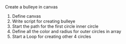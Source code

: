 Create a bulleye in canvas

1. Define canvas
2. Write script for creating bulleye
3. Start the path for the first circle inner circle
4. Define all the color and radius for outer circles in array
5. Start a Loop for creating other 4 circles
